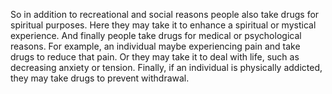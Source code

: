 So in addition to recreational and social reasons people also take drugs for
spiritual purposes. Here they may take it to enhance a spiritual or mystical
experience. And finally people take drugs for medical or psychological reasons.
For example, an individual maybe experiencing pain and take drugs to reduce
that pain. Or they may take it to deal with life, such as decreasing anxiety or
tension. Finally, if an individual is physically addicted, they may take drugs
to prevent withdrawal.
